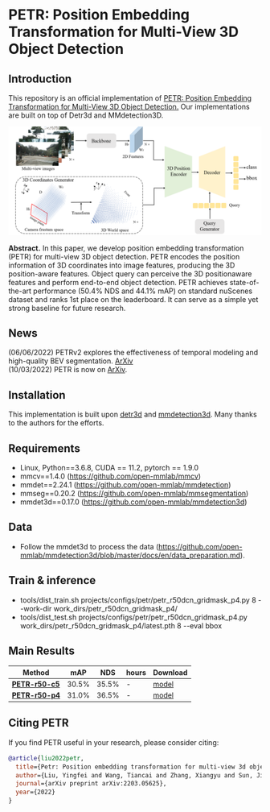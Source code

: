 # PETR: Position Embedding Transformation for Multi-View 3D Object Detection



## Introduction

This repository is an official implementation of [PETR: Position Embedding Transformation for Multi-View 3D Object Detection.](https://arxiv.org/abs/2203.05625) Our implementations are built on top of Detr3d and MMdetection3D. 

![PETR](./figs/overview.png)

**Abstract.**  In this paper, we develop position embedding transformation
(PETR) for multi-view 3D object detection. PETR encodes the position
information of 3D coordinates into image features, producing the
3D position-aware features. Object query can perceive the 3D positionaware
features and perform end-to-end object detection. PETR achieves
state-of-the-art performance (50.4% NDS and 44.1% mAP) on standard
nuScenes dataset and ranks 1st place on the leaderboard. It can
serve as a simple yet strong baseline for future research.

## News
(06/06/2022) PETRv2 explores the effectiveness of temporal modeling and high-quality BEV segmentation. [ArXiv](https://arxiv.org/abs/2203.05625)  
(10/03/2022) PETR is now on [ArXiv](https://arxiv.org/abs/2203.05625).


## Installation
This implementation is built upon [detr3d](https://github.com/WangYueFt/detr3d) and [mmdetection3d](https://github.com/open-mmlab/mmdetection3d). Many thanks to the authors for the efforts.

## Requirements
* Linux, Python==3.6.8, CUDA == 11.2, pytorch == 1.9.0
* mmcv==1.4.0 (https://github.com/open-mmlab/mmcv)  
* mmdet==2.24.1  (https://github.com/open-mmlab/mmdetection)  
* mmseg==0.20.2 (https://github.com/open-mmlab/mmsegmentation)  
* mmdet3d==0.17.0  (https://github.com/open-mmlab/mmdetection3d)

## Data
* Follow the mmdet3d to process the data (https://github.com/open-mmlab/mmdetection3d/blob/master/docs/en/data_preparation.md).
## Train & inference
* tools/dist_train.sh projects/configs/petr/petr_r50dcn_gridmask_p4.py 8 --work-dir work_dirs/petr_r50dcn_gridmask_p4/
* tools/dist_test.sh projects/configs/petr/petr_r50dcn_gridmask_p4.py work_dirs/petr_r50dcn_gridmask_p4/latest.pth 8 --eval bbox

## Main Results
| Method            | mAP      | NDS     |hours    |   Download |
|--------|----------|---------|--------|-------------|
| [**PETR-r50-c5**](projects/configs/petr/petr_r50dcn_gridmask_c5.py)   | 30.5%     | 35.5%    | -  | [model]()        |
| [**PETR-r50-p4**](projects/configs/petr/petr_r50dcn_gridmask_p4.py) | 31.0%     | 36.5%    | -   | [model]()       

## Citing PETR
If you find PETR useful in your research, please consider citing: 
```bibtex   
@article{liu2022petr,
  title={Petr: Position embedding transformation for multi-view 3d object detection},
  author={Liu, Yingfei and Wang, Tiancai and Zhang, Xiangyu and Sun, Jian},
  journal={arXiv preprint arXiv:2203.05625},
  year={2022}
}
```
